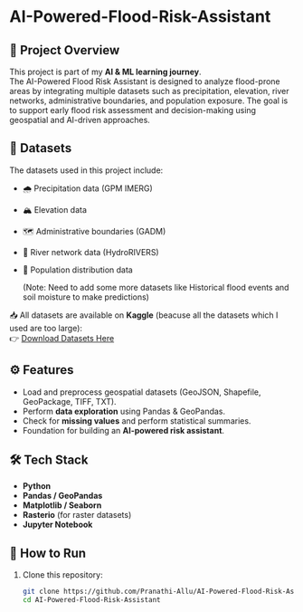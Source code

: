 # AI-Powered-Flood-Risk-Assistant

## 📌 Project Overview
This project is part of my **AI & ML learning journey**.  
The AI-Powered Flood Risk Assistant is designed to analyze flood-prone areas by integrating multiple datasets such as precipitation, elevation, river networks, administrative boundaries, and population exposure. The goal is to support early flood risk assessment and decision-making using geospatial and AI-driven approaches.

## 📂 Datasets
The datasets used in this project include:
- 🌧️ Precipitation data (GPM IMERG)  
- 🏔️ Elevation data  
- 🗺️ Administrative boundaries (GADM)  
- 🌊 River network data (HydroRIVERS)  
- 👥 Population distribution data

  (Note: Need to add some more datasets like Historical flood events and soil moisture to make predictions)

📥 All datasets are available on **Kaggle** (beacuse all the datasets which I used are too large):  
👉 [Download Datasets Here](https://www.kaggle.com/datasets/allupranathi/ai-powered-flood-risk-assistant)


## ⚙️ Features
- Load and preprocess geospatial datasets (GeoJSON, Shapefile, GeoPackage, TIFF, TXT).  
- Perform **data exploration** using Pandas & GeoPandas.  
- Check for **missing values** and perform statistical summaries.  
- Foundation for building an **AI-powered risk assistant**.

## 🛠️ Tech Stack
- **Python**  
- **Pandas / GeoPandas**  
- **Matplotlib / Seaborn**  
- **Rasterio** (for raster datasets)  
- **Jupyter Notebook**

## 🚀 How to Run
1. Clone this repository:
   ```bash
   git clone https://github.com/Pranathi-Allu/AI-Powered-Flood-Risk-Assistant.git
   cd AI-Powered-Flood-Risk-Assistant
